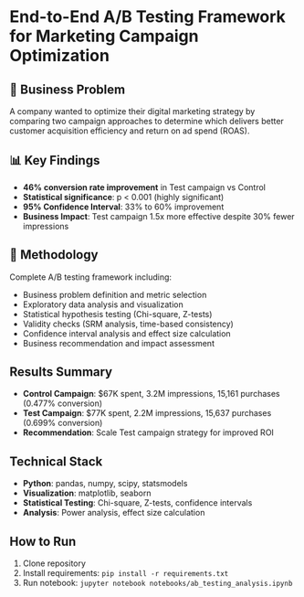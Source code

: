 # End-to-End A/B Testing Framework for Marketing Campaign Optimization

## 🎯 Business Problem
A company wanted to optimize their digital marketing strategy by comparing two campaign approaches to determine which delivers better customer acquisition efficiency and return on ad spend (ROAS).

## 📊 Key Findings
- **46% conversion rate improvement** in Test campaign vs Control
- **Statistical significance**: p < 0.001 (highly significant)
- **95% Confidence Interval**: 33% to 60% improvement
- **Business Impact**: Test campaign 1.5x more effective despite 30% fewer impressions

## 🔬 Methodology
Complete A/B testing framework including:
- Business problem definition and metric selection
- Exploratory data analysis and visualization
- Statistical hypothesis testing (Chi-square, Z-tests)
- Validity checks (SRM analysis, time-based consistency)
- Confidence interval analysis and effect size calculation
- Business recommendation and impact assessment

##  Results Summary
- **Control Campaign**: $67K spent, 3.2M impressions, 15,161 purchases (0.477% conversion)
- **Test Campaign**: $77K spent, 2.2M impressions, 15,637 purchases (0.699% conversion)
- **Recommendation**: Scale Test campaign strategy for improved ROI

##  Technical Stack
- **Python**: pandas, numpy, scipy, statsmodels
- **Visualization**: matplotlib, seaborn
- **Statistical Testing**: Chi-square, Z-tests, confidence intervals
- **Analysis**: Power analysis, effect size calculation

##  How to Run
1. Clone repository
2. Install requirements: `pip install -r requirements.txt`
3. Run notebook: `jupyter notebook notebooks/ab_testing_analysis.ipynb`






